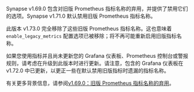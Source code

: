 ﻿Synapse v1.69.0 包含对旧版 Prometheus 指标名称的弃用，并提供了禁用它们的选项。Synapse v1.71.0 默认禁用旧版 Prometheus 指标名称。

此版本 v1.73.0 完全移除了这些旧版 Prometheus 指标名称。这也意味着 `enable_legacy_metrics` 配置选项已被移除；将不再可能重新启用旧版指标名称。

如果您使用指标并且尚未更新您的 Grafana 仪表板、Prometheus 控制台或警报规则，请考虑在升级到此版本时进行更新。请注意，包含的 Grafana 仪表板在 v1.72.0 中已更新，以更正一些在默认禁用旧版指标时遗漏的指标名称。

有关更多背景信息，请参阅[v1.69.0：旧版 Prometheus 指标名称的弃用](#deprecation-of-legacy-prometheus-metric-names)。